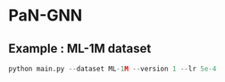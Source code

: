 # PaN-GNN

## Example : ML-1M dataset

```python
python main.py --dataset ML-1M --version 1 --lr 5e-4
```
